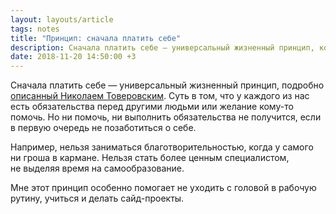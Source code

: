```yaml
---
layout: layouts/article
tags: notes
title: "Принцип: сначала платить себе"
description: Сначала платить себе — универсальный жизненный принцип, который помогает не уходить с головой в рабочую рутину, учиться и делать сайд-проекты.
date: 2018-11-20 14:50:00 +3
---
```

Сначала платить себе — универсальный жизненный принцип, подробно [описанный Николаем Товеровским](https://bureau.ru/bb/soviet/20160421). Суть в том, что у каждого из нас есть обязательства перед другими людьми или желание кому-то помочь. Но ни помочь, ни выполнить обязательства не получится, если в первую очередь не позаботиться о себе.

Например, нельзя заниматься благотворительностью, когда у самого ни гроша в кармане. Нельзя стать более ценным специалистом, не выделяя время на самообразование.

Мне этот принцип особенно помогает не уходить с головой в рабочую рутину, учиться и делать сайд-проекты.
